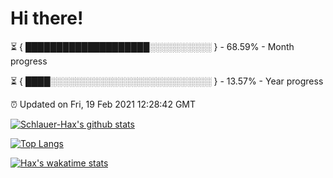 # Hi there!

⏳ { ████████████████████░░░░░░░░░░ } - 68.59% - Month progress

⏳ { ████░░░░░░░░░░░░░░░░░░░░░░░░░░ } - 13.57% - Year progress

⏰ Updated on Fri, 19 Feb 2021 12:28:42 GMT


[![Schlauer-Hax's github stats](https://github-readme-stats.vercel.app/api?username=Schlauer-Hax&show_icons=true&theme=dark&count_private=true)](https://github.com/Schlauer-Hax)


[![Top Langs](https://github-readme-stats.vercel.app/api/top-langs/?username=Schlauer-Hax&layout=compact&theme=dark)](https://github.com/Schlauer-Hax?tab=repositories)


[![Hax's wakatime stats](https://github-readme-stats.vercel.app/api/wakatime?username=Hax&theme=dark)](https://wakatime.com/@Hax)

